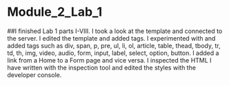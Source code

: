 # Module_2_Lab_1
##I finished Lab 1 parts I-VIII.
I took a look at the template and connected to the server.
I edited the template and added tags.
I experimented with and added tags such as div, span, p, pre, ul, li, ol, article, table, thead, tbody, tr, td, th, img, video, audio, form, input, label, select, option, button.
I added a link from a Home to a Form page and vice versa.
I inspected the HTML I have written with the inspection tool and edited the styles with the developer console.

